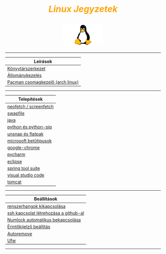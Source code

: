 <h1 align="center">
    <span style="color:orange;"><em>Linux Jegyzetek</em></span>
</h1>
<h2 align="center">
    <img src=".pictures/linux-logo.png" width="128" alt="tux"/>
</h2>

---

<table align="center">
	<thead>
		<tr>
			<th>Leírások</th>
		</tr>
	</thead>
	<tbody>
		<tr>
			<td>
				<a href=".contents/directory-structure.md">Könyvtárszerkezet</a>
			</td>
		</tr>
		<tr>
			<td>
				<a href=".contents/stock-management.md">Állománykezelés</a>
			</td>
		</tr>
		<tr>
			<td>
				<a href=".contents/pacman.md">Pacman csomagkezelő (arch linux)</a>
			</td>
		</tr>
	</tbody>
</table>

---

<table align="center">
	<thead>
		<tr>
			<th>Telepítések</th>
		</tr>
	</thead>
	<tbody>
		<tr>
			<td>
				<a href=".contents/neofetch-screenfetch.md">neofetch / screenfetch</a>
			</td>
		</tr>
		<tr>
			<td>
				<a href=".contents/swapfile.md">swapfile</a>
			</td>
		</tr>
		<tr>
			<td>
				<a href=".contents/java.md">java</a>
			</td>
		</tr>
		<tr>
			<td>
				<a href=".contents/python.md">python és python-pip</a>
			</td>
		</tr>
		<tr>
			<td>
				<a href=".contents/unsnap-flatpak.md">unsnap és flatpak</a>
			</td>
		</tr>
		<tr>
			<td>
				<a href=".contents/ms-fonts.md">microsoft betűtípusok</a>
			</td>
		</tr>
		<tr>
			<td>
				<a href=".contents/google-chrome.md">google-chrome</a>
			</td>
		</tr>
		<tr>
			<td>
				<a href=".contents/pycharm.md">pycharm</a>
			</td>
		</tr>
		<tr>
			<td>
				<a href=".contents/eclipse.md">eclipse</a>
			</td>
		</tr>
		<tr>
			<td>
				<a href=".contents/spring-tool-suite.md">spring tool suite</a>
			</td>
		</tr>
		<tr>
			<td>
				<a href=".contents/visual-studio-code.md">visual studio code</a>
			</td>
		</tr>
		<tr>
			<td>
				<a href=".contents/tomcat.md">tomcat</a>
			</td>
		</tr>
	</tbody>
</table>

---

<table align="center">
	<thead>
		<tr>
			<th>Beállítások</th>
		</tr>
	</thead>
	<tbody>
		<tr>
			<td>
				<a href=".contents/beep-off.md">renszerhangok kikapcsolása</a>
			</td>
		</tr>
		<tr>
			<td>
				<a href=".contents/ssh-git.md">ssh kapcsolat létrehozása a github-al</a>
			</td>
		</tr>
		<tr>
			<td>
				<a href=".contents/numlock.md">Numlock automatikus bekapcsolása</a>
			</td>
		</tr>
		<tr>
			<td>
				<a href=".contents/touchscreen.md">Érintőkijelző beállítás</a>
			</td>
		</tr>
		<tr>
			<td>
				<a href=".contents/autoremove.md">Autoremove</a>
			</td>
		</tr>
		<tr>
			<td>
				<a href=".contents/ufw.md">Ufw</a>
			</td>
		</tr>
	</tbody>
</table>

---
